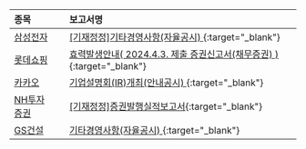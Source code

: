 | **종목** |      |**보고서명** |
| :------- | :--- |:----------- |
| [삼성전자](/005930/#dart) | | [[기재정정]기타경영사항(자율공시)              ](https://dart.fss.or.kr/dsaf001/main.do?rcpNo=20240416800005){:target="_blank"} |
| [롯데쇼핑](/023530/#dart) | | [효력발생안내( 2024.4.3. 제출 증권신고서(채무증권) )](https://dart.fss.or.kr/dsaf001/main.do?rcpNo=20240403100060){:target="_blank"} |
| [카카오](/035720/#dart) | | [기업설명회(IR)개최(안내공시)              ](https://dart.fss.or.kr/dsaf001/main.do?rcpNo=20240415800661){:target="_blank"} |
| [NH투자증권](/005940/#dart) | | [[기재정정]증권발행실적보고서](https://dart.fss.or.kr/dsaf001/main.do?rcpNo=20240415001204){:target="_blank"} |
| [GS건설](/006360/#dart) | | [기타경영사항(자율공시)              ](https://dart.fss.or.kr/dsaf001/main.do?rcpNo=20240415800641){:target="_blank"} |